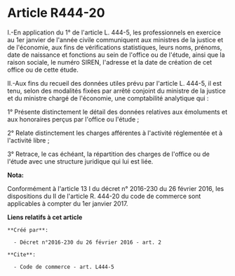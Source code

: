 # Article R444-20

I.-En application du 1° de l'article L. 444-5, les professionnels en exercice au 1er janvier de l'année civile communiquent
aux ministres de la justice et de l'économie, aux fins de vérifications statistiques, leurs noms, prénoms, date de naissance
et fonctions au sein de l'office ou de l'étude, ainsi que la raison sociale, le numéro SIREN, l'adresse et la date de
création de cet office ou de cette étude. 

II.-Aux fins du recueil des données utiles prévu par l'article L. 444-5, il est tenu, selon des modalités fixées par arrêté
conjoint du ministre de la justice et du ministre chargé de l'économie, une comptabilité analytique qui : 

1° Présente distinctement le détail des données relatives aux émoluments et aux honoraires perçus par l'office ou l'étude ; 

2° Relate distinctement les charges afférentes à l'activité réglementée et à l'activité libre ; 

3° Retrace, le cas échéant, la répartition des charges de l'office ou de l'étude avec une structure juridique qui lui est
liée.

**Nota:**

Conformément à l'article 13 I du décret n° 2016-230 du 26 février 2016, les dispositions du II de l'article R. 444-20 du code
de commerce sont applicables à compter du 1er janvier 2017.

**Liens relatifs à cet article**

	**Créé par**:

	  - Décret n°2016-230 du 26 février 2016 - art. 2

	**Cite**:

	  - Code de commerce - art. L444-5

